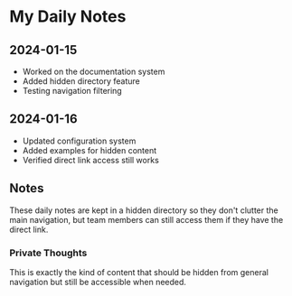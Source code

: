 # My Daily Notes

## 2024-01-15

- Worked on the documentation system
- Added hidden directory feature
- Testing navigation filtering

## 2024-01-16

- Updated configuration system
- Added examples for hidden content
- Verified direct link access still works

## Notes

These daily notes are kept in a hidden directory so they don't clutter the main navigation, but team members can still access them if they have the direct link.

### Private Thoughts

This is exactly the kind of content that should be hidden from general navigation but still be accessible when needed.